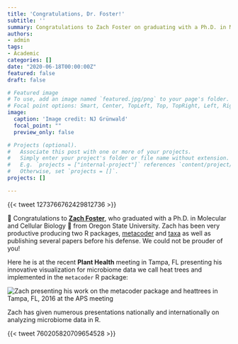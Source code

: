 ```yaml
---
title: 'Congratulations, Dr. Foster!'
subtitle: ''
summary: Congratulations to Zach Foster on graduating with a Ph.D. in Molecualr and Cellular Biology from Oregon State University.
authors:
- admin
tags:
- Academic
categories: []
date: "2020-06-18T00:00:00Z"
featured: false
draft: false

# Featured image
# To use, add an image named `featured.jpg/png` to your page's folder.
# Focal point options: Smart, Center, TopLeft, Top, TopRight, Left, Right, BottomLeft, Bottom, BottomRight
image:
  caption: 'Image credit: NJ Grünwald'
  focal_point: ""
  preview_only: false

# Projects (optional).
#   Associate this post with one or more of your projects.
#   Simply enter your project's folder or file name without extension.
#   E.g. `projects = ["internal-project"]` references `content/project/deep-learning/index.md`.
#   Otherwise, set `projects = []`.
projects: []

---
```

{{< tweet 1273766762429812736 >}} 

:clap: Congratulations to [**Zach Foster**](https://scholar.google.com/citations?user=A_KrMroAAAAJ&hl=en), who graduated with a Ph.D. in Molecular and Cellular Biology :rocket: from Oregon State University. Zach has been very productive producing two R packages, [metacoder](https://doi.org/10.1371/journal.pcbi.1005404) and [taxa](https://doi.org/10.12688/f1000research.14013.2) as well as publishing several papers before his defense. We could not be prouder of you!

Here he is at the recent **Plant Health** meeting in Tampa, FL presenting his innovative visualization for microbiome data we call heat trees and implemented in the `metacoder` R package:

![Zach presenting his work on the metacoder package and heattrees in Tampa, FL, 2016 at the APS meeting](/img/Foster_APS_Meeting_Metacoder.jpeg)

Zach has given numerous presentations nationally and internationally on analyzing microbiome data in R. 

{{< tweet 760205820709654528 >}}





